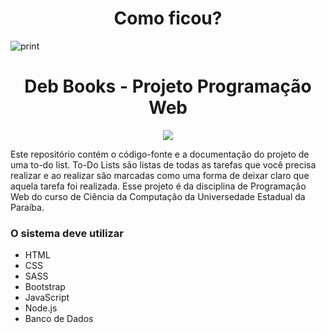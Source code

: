 <h1 align="center"> Como ficou? </h1>

![print]()
<div>
  <h1 align="center"> Deb Books - Projeto Programação Web </h1>
  <p align="center">
    <img loading="lazy" src="http://img.shields.io/static/v1?label=STATUS&message=FINALIZADO&color=GREEN&style=for-the-badge"/>
  </p>
</div>

Este repositório contém o código-fonte e a documentação do projeto de uma to-do list. To-Do Lists são listas de todas as tarefas que você precisa realizar e ao realizar são marcadas como uma forma de deixar claro que aquela tarefa foi realizada. Esse projeto é da disciplina de Programação Web do curso de Ciência da Computação da Universedade Estadual da Paraíba.

### O sistema deve utilizar

- HTML
- CSS
- SASS
- Bootstrap
- JavaScript
- Node.js
- Banco de Dados
